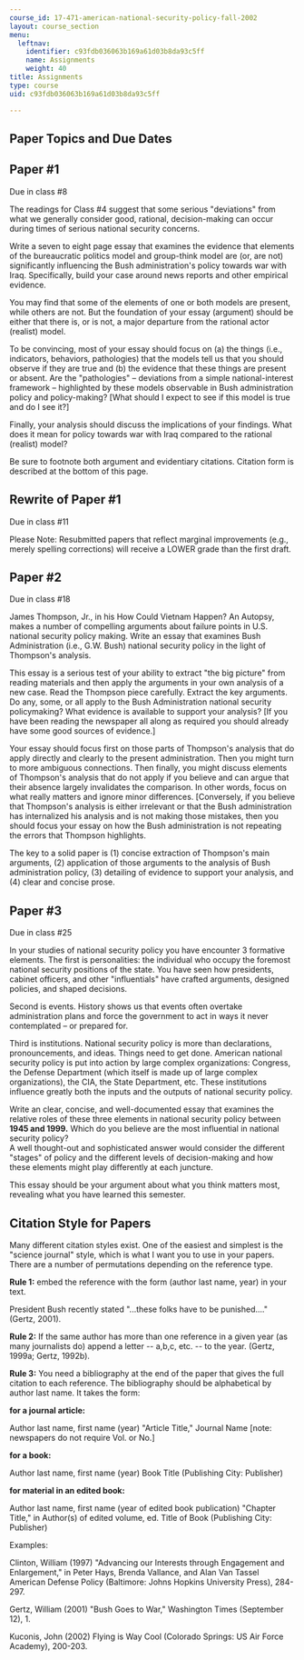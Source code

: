 ```yaml
---
course_id: 17-471-american-national-security-policy-fall-2002
layout: course_section
menu:
  leftnav:
    identifier: c93fdb036063b169a61d03b8da93c5ff
    name: Assignments
    weight: 40
title: Assignments
type: course
uid: c93fdb036063b169a61d03b8da93c5ff

---
```


Paper Topics and Due Dates
--------------------------

Paper #1
--------

Due in class #8

The readings for Class #4 suggest that some serious "deviations" from what we generally consider good, rational, decision-making can occur during times of serious national security concerns.

Write a seven to eight page essay that examines the evidence that elements of the bureaucratic politics model and group-think model are (or, are not) significantly influencing the Bush administration's policy towards war with Iraq. Specifically, build your case around news reports and other empirical evidence.

You may find that some of the elements of one or both models are present, while others are not. But the foundation of your essay (argument) should be either that there is, or is not, a major departure from the rational actor (realist) model.

To be convincing, most of your essay should focus on (a) the things (i.e., indicators, behaviors, pathologies) that the models tell us that you should observe if they are true and (b) the evidence that these things are present or absent. Are the "pathologies" – deviations from a simple national-interest framework – highlighted by these models observable in Bush administration policy and policy-making? \[What should I expect to see if this model is true and do I see it?\]

Finally, your analysis should discuss the implications of your findings. What does it mean for policy towards war with Iraq compared to the rational (realist) model?

Be sure to footnote both argument and evidentiary citations. Citation form is described at the bottom of this page.

Rewrite of Paper #1
-------------------

Due in class #11

Please Note: Resubmitted papers that reflect marginal improvements (e.g., merely spelling corrections) will receive a LOWER grade than the first draft.

Paper #2
--------

Due in class #18

James Thompson, Jr., in his How Could Vietnam Happen? An Autopsy, makes a number of compelling arguments about failure points in U.S. national security policy making. Write an essay that examines Bush Administration (i.e., G.W. Bush) national security policy in the light of Thompson's analysis.

This essay is a serious test of your ability to extract "the big picture" from reading materials and then apply the arguments in your own analysis of a new case. Read the Thompson piece carefully. Extract the key arguments. Do any, some, or all apply to the Bush Administration national security policymaking? What evidence is available to support your analysis? \[If you have been reading the newspaper all along as required you should already have some good sources of evidence.\]

Your essay should focus first on those parts of Thompson's analysis that do apply directly and clearly to the present administration. Then you might turn to more ambiguous connections. Then finally, you might discuss elements of Thompson's analysis that do not apply if you believe and can argue that their absence largely invalidates the comparison. In other words, focus on what really matters and ignore minor differences. \[Conversely, if you believe that Thompson's analysis is either irrelevant or that the Bush administration has internalized his analysis and is not making those mistakes, then you should focus your essay on how the Bush administration is not repeating the errors that Thompson highlights.

The key to a solid paper is (1) concise extraction of Thompson's main arguments, (2) application of those arguments to the analysis of Bush administration policy, (3) detailing of evidence to support your analysis, and (4) clear and concise prose.

Paper #3
--------

Due in class #25

In your studies of national security policy you have encounter 3 formative elements. The first is personalities: the individual who occupy the foremost national security positions of the state. You have seen how presidents, cabinet officers, and other "influentials" have crafted arguments, designed policies, and shaped decisions.

Second is events. History shows us that events often overtake administration plans and force the government to act in ways it never contemplated – or prepared for.

Third is institutions. National security policy is more than declarations, pronouncements, and ideas. Things need to get done. American national security policy is put into action by large complex organizations: Congress, the Defense Department (which itself is made up of large complex organizations), the CIA, the State Department, etc. These institutions influence greatly both the inputs and the outputs of national security policy.

Write an clear, concise, and well-documented essay that examines the relative roles of these three elements in national security policy between **1945 and 1999.** Which do you believe are the most influential in national security policy?  
A well thought-out and sophisticated answer would consider the different "stages" of policy and the different levels of decision-making and how these elements might play differently at each juncture.

This essay should be your argument about what you think matters most, revealing what you have learned this semester.

Citation Style for Papers
-------------------------

Many different citation styles exist. One of the easiest and simplest is the "science journal" style, which is what I want you to use in your papers. There are a number of permutations depending on the reference type.

**Rule 1:** embed the reference with the form (author last name, year) in your text.

President Bush recently stated "...these folks have to be punished...." (Gertz, 2001).

**Rule 2:** If the same author has more than one reference in a given year (as many journalists do) append a letter -- a,b,c, etc. -- to the year. (Gertz, 1999a; Gertz, 1992b).

**Rule 3:** You need a bibliography at the end of the paper that gives the full citation to each reference. The bibliography should be alphabetical by author last name. It takes the form:

**for a journal article:**

Author last name, first name (year) "Article Title," Journal Name \[note: newspapers do not require Vol. or No.\]

**for a book:**

Author last name, first name (year) Book Title (Publishing City: Publisher)

**for material in an edited book:**

Author last name, first name (year of edited book publication) "Chapter Title," in Author(s) of edited volume, ed. Title of Book (Publishing City: Publisher)

Examples:

Clinton, William (1997) "Advancing our Interests through Engagement and Enlargement," in Peter Hays, Brenda Vallance, and Alan Van Tassel American Defense Policy (Baltimore: Johns Hopkins University Press), 284-297.

Gertz, William (2001) "Bush Goes to War," Washington Times (September 12), 1.

Kuconis, John (2002) Flying is Way Cool (Colorado Springs: US Air Force Academy), 200-203.